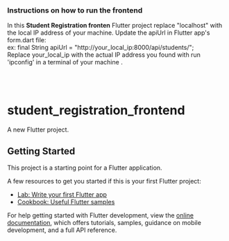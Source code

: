 <h3>Instructions on how to run the frontend</h3>

In this <b>Student Registration fronten</b> Flutter project replace "localhost" with the local IP address of your machine.
Update the apiUrl in Flutter app's form.dart file:
<br>
ex:
final String apiUrl = "http://your_local_ip:8000/api/students/";
<br>
Replace your_local_ip with the actual IP address you found with run 'ipconfig' in a terminal of your machine .</br>

##
</br>

# student_registration_frontend

A new Flutter project.

## Getting Started

This project is a starting point for a Flutter application.

A few resources to get you started if this is your first Flutter project:

- [Lab: Write your first Flutter app](https://docs.flutter.dev/get-started/codelab)
- [Cookbook: Useful Flutter samples](https://docs.flutter.dev/cookbook)

For help getting started with Flutter development, view the
[online documentation](https://docs.flutter.dev/), which offers tutorials,
samples, guidance on mobile development, and a full API reference.
